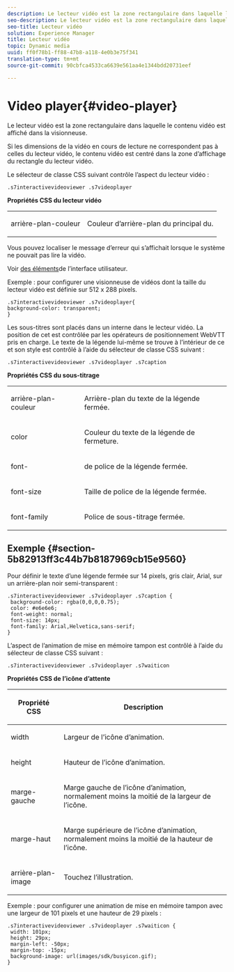 ```yaml
---
description: Le lecteur vidéo est la zone rectangulaire dans laquelle le contenu vidéo est affiché dans la visionneuse.
seo-description: Le lecteur vidéo est la zone rectangulaire dans laquelle le contenu vidéo est affiché dans la visionneuse.
seo-title: Lecteur vidéo
solution: Experience Manager
title: Lecteur vidéo
topic: Dynamic media
uuid: ff0f78b1-ff88-47b8-a118-4e0b3e75f341
translation-type: tm+mt
source-git-commit: 90cbfca4533ca6639e561aa4e1344bdd20731eef

---
```



# Video player{#video-player}

Le lecteur vidéo est la zone rectangulaire dans laquelle le contenu vidéo est affiché dans la visionneuse.

<!--<a id="section_061E550C1C1D4DB2BD663A898895B38C"></a>-->

Si les dimensions de la vidéo en cours de lecture ne correspondent pas à celles du lecteur vidéo, le contenu vidéo est centré dans la zone d’affichage du rectangle du lecteur vidéo.

Le sélecteur de classe CSS suivant contrôle l’aspect du lecteur vidéo :

```
.s7interactivevideoviewer .s7videoplayer
```

**Propriétés CSS du lecteur vidéo**

<table id="table_C48C56E696304C9BAFEE71BA9EA9A174"> 
 <tbody> 
  <tr> 
   <td colname="col1"> <p> <span class="codeph"> arrière-plan-couleur </span> </p> </td> 
   <td colname="col2"> <p>Couleur d’arrière-plan du  principal du. </p> </td> 
  </tr> 
 </tbody> 
</table>

Vous pouvez localiser le message d’erreur qui s’affichait lorsque le système ne pouvait pas lire la vidéo.

Voir [des éléments](../../../c-html5-aem-asset-viewers/c-html5-aem-int-video/c-html5-aem-int-video-viewer-localization.md#concept-cbfc39344c494eb7b9f6a272cff0cc74)de l’interface utilisateur.

Exemple : pour configurer une visionneuse de vidéos dont la taille du lecteur vidéo est définie sur 512 x 288 pixels.

```
.s7interactivevideoviewer .s7videoplayer{ 
background-color: transparent; 
}
```

Les sous-titres sont placés dans un interne  dans le lecteur vidéo. La position de cet  est contrôlée par les opérateurs de positionnement WebVTT pris en charge. Le texte de la légende lui-même se trouve à l’intérieur de ce et son style est contrôlé à l’aide du sélecteur de classe CSS suivant :

`.s7interactivevideoviewer .s7videoplayer .s7caption`

**Propriétés CSS du sous-titrage**

<table id="table_960E0D4FB91748FF9FC73C925B81879C"> 
 <tbody> 
  <tr> 
   <td colname="col1"> <p> <span class="codeph"> arrière-plan-couleur </span> </p> </td> 
   <td colname="col2"> <p>Arrière-plan du texte de la légende fermée. </p> </td> 
  </tr> 
  <tr> 
   <td colname="col1"> <p> <span class="codeph"> color </span> </p> </td> 
   <td colname="col2"> <p>Couleur du texte de la légende de fermeture. </p> </td> 
  </tr> 
  <tr> 
   <td colname="col1"> <p> <span class="codeph"> font- </span> </p> </td> 
   <td colname="col2"> <p>  de police de la légende fermée. </p> </td> 
  </tr> 
  <tr> 
   <td colname="col1"> <p> <span class="codeph"> font-size </span> </p> </td> 
   <td colname="col2"> <p> Taille de police de la légende fermée. </p> </td> 
  </tr> 
  <tr> 
   <td colname="col1"> <p> <span class="codeph"> font-family </span> </p> </td> 
   <td colname="col2"> <p>Police de sous-titrage fermée. </p> </td> 
  </tr> 
 </tbody> 
</table>

## Exemple {#section-5b82913ff3c44b7b8187969cb15e9560}

Pour définir le texte d’une légende fermée sur 14 pixels, gris clair, Arial, sur un arrière-plan noir semi-transparent :

```
.s7interactivevideoviewer .s7videoplayer .s7caption { 
 background-color: rgba(0,0,0,0.75); 
 color: #e6e6e6; 
 font-weight: normal; 
 font-size: 14px; 
 font-family: Arial,Helvetica,sans-serif; 
}
```

L’aspect de l’animation de mise en mémoire tampon est contrôlé à l’aide du sélecteur de classe CSS suivant :

```
.s7interactivevideoviewer .s7videoplayer .s7waiticon
```

**Propriétés CSS de l’icône d’attente**

<table id="table_8DB41A0FF2A746F78B763564C4F3EBE0"> 
 <thead> 
  <tr> 
   <th colname="col1" class="entry"> <p>Propriété CSS </p> </th> 
   <th colname="col2" class="entry"> <p>Description </p> </th> 
  </tr> 
 </thead>
 <tbody> 
  <tr> 
   <td colname="col1"> <p> <span class="codeph"> width </span> </p> </td> 
   <td colname="col2"> <p> Largeur de l’icône d’animation. </p> </td> 
  </tr> 
  <tr> 
   <td colname="col1"> <p> <span class="codeph"> height </span> </p> </td> 
   <td colname="col2"> <p> Hauteur de l’icône d’animation. </p> </td> 
  </tr> 
  <tr> 
   <td colname="col1"> <p> <span class="codeph"> marge-gauche </span> </p> </td> 
   <td colname="col2"> <p> Marge gauche de l’icône d’animation, normalement moins la moitié de la largeur de l’icône. </p> </td> 
  </tr> 
  <tr> 
   <td colname="col1"> <p> <span class="codeph"> marge-haut </span> </p> </td> 
   <td colname="col2"> <p> Marge supérieure de l’icône d’animation, normalement moins la moitié de la hauteur de l’icône. </p> </td> 
  </tr> 
  <tr> 
   <td colname="col1"> <p> <span class="codeph"> arrière-plan-image </span> </p> </td> 
   <td colname="col2"> <p> Touchez l’illustration. </p> </td> 
  </tr> 
 </tbody> 
</table>

Exemple : pour configurer une animation de mise en mémoire tampon avec une largeur de 101 pixels et une hauteur de 29 pixels :

```
.s7interactivevideoviewer .s7videoplayer .s7waiticon { 
 width: 101px; 
 height: 29px; 
 margin-left: -50px; 
 margin-top: -15px; 
 background-image: url(images/sdk/busyicon.gif); 
}
```

